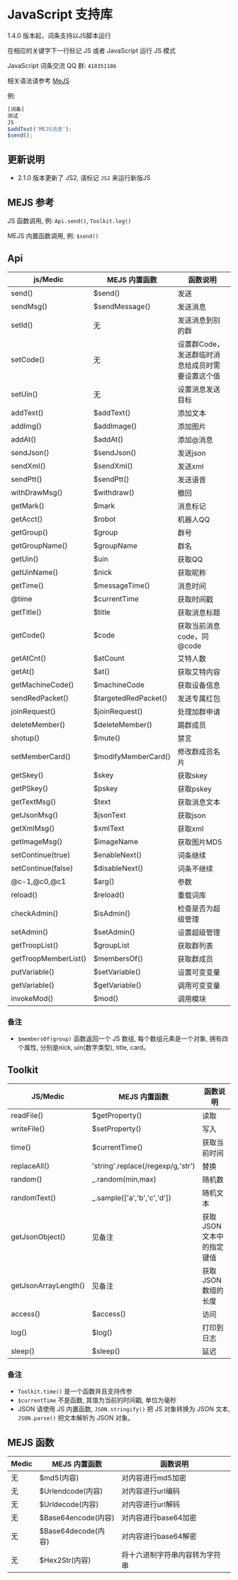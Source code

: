 # JavaScript 支持库
1.4.0 版本起，词条支持以JS脚本运行

在相应的关键字下一行标记 JS 或者 JavaScript 运行 JS 模式

JavaScript 词条交流 QQ 群: `410351186`

相关语法请参考 [MeJS](http://mejs.ceclin.top:9102)

例:
```js
[词条]
测试
JS
$addText('MEJS消息');
$send();
```

## 更新说明
- 2.1.0 版本更新了 JS2, 请标记 `JS2` 来运行新版JS

## MEJS 参考
JS 函数调用,  例: `Api.send()`, `Toolkit.log()`

MEJS 内置函数调用, 例: `$send()`

## Api
| js/Medic             | MEJS 内置函数         | 函数说明                                         |
| -------------------- | -------------------- | ------------------------------------------------ |
| send()               | $send()              | 发送                                             |
| sendMsg()            | $sendMessage()       | 发送消息                                         |
| setId()              | 无                   | 发送消息到别的群                                 |
| setCode()            | 无                   | 设置群Code，发送群临时消息给成员时需要设置这个值 |
| setUin()             | 无                   | 设置消息发送目标                                 |
| addText()            | $addText()           | 添加文本                                         |
| addImg()             | $addImage()          | 添加图片                                         |
| addAt()              | $addAt()             | 添加@消息                                        |
| sendJson()           | $sendJson()          | 发送json                                         |
| sendXml()            | $sendXml()           | 发送xml                                          |
| sendPtt()            | $sendPtt()           | 发送语音                                         |
| withDrawMsg()        | $withdraw()          | 撤回                                             |
| getMark()            | $mark                | 消息标记                                         |
| getAcct()            | $robot               | 机器人QQ                                         |
| getGroup()           | $group               | 群号                                             |
| getGroupName()       | $groupName           | 群名                                             |
| getUin()             | $uin                 | 获取QQ                                           |
| getUinName()         | $nick                | 获取昵称                                         |
| getTime()            | $messageTime()       | 消息时间                                         |
| @time                | $currentTime         | 获取时间戳                                       |
| getTitle()           | $title               | 获取消息标题                                     |
| getCode()            | $code                | 获取当前消息code，同@code                        |
| getAtCnt()           | $atCount             | 艾特人数                                         |
| getAt()              | $at()                | 获取艾特内容                                     |
| getMachineCode()     | $machineCode         | 获取设备信息                                     |
| sendRedPacket()      | $targetedRedPacket() | 发送专属红包                                     |
| joinRequest()        | $joinRequest()       | 处理加群申请                                     |
| deleteMember()       | $deleteMember()      | 踢群成员                                         |
| shotup()             | $mute()              | 禁言                                             |
| setMemberCard()      | $modifyMemberCard()  | 修改群成员名片                                   |
| getSkey()            | $skey                | 获取skey                                         |
| getPSkey()           | $pskey               | 获取pskey                                        |
| getTextMsg()         | $text                | 获取消息文本                                     |
| getJsonMsg()         | $jsonText            | 获取json                                         |
| getXmlMsg()          | $xmlText             | 获取xml                                          |
| getImageMsg()        | $imageName           | 获取图片MD5                                      |
| setContinue(true)    | $enableNext()        | 词条继续                                         |
| setContinue(false)   | $disableNext()       | 词条不继续                                       |
| @c-1,@c0,@c1         | $arg()               | 参数                                             |
| reload()             | $reload()            | 重载词库                                         |
| checkAdmin()         | $isAdmin()           | 检查是否为超级管理                               |
| setAdmin()           | $setAdmin()          | 设置超级管理                                     |
| getTroopList()       | $groupList           | 获取群列表                                       |
| getTroopMemberList() | $membersOf()         | 获取群成员                                       |
| putVariable()        | $setVariable()       | 设置可变变量                                     |
| getVariable()        | $getVariable()       | 调用可变变量                                     |
| invokeMod()          | $mod()               | 调用模块                                         |

### 备注
- `$membersOf(group)` 函数返回一个 JS 数组, 每个数组元素是一个对象, 拥有四个属性, 分别是nick, uin(数字类型), title, card。

## Toolkit
| JS/Medic             | MEJS 内置函数                      | 函数说明                 |
| -------------------- | --------------------------------- | ------------------------ |
| readFile()           | $getProperty()                    | 读取                     |
| writeFile()          | $setProperty()                    | 写入                     |
| time()               | $currentTime()                    | 获取当前时间             |
| replaceAll()         | 'string'.replace(/regexp/g,'str') | 替换                     |
| random()             | _.random(min,max)                 | 随机数                   |
| randomText()         | _.sample(['a','b','c','d'])       | 随机文本                 |
| getJsonObject()      | 见备注                            | 获取 JSON 文本中的指定键值 |
| getJsonArrayLength() | 见备注                            | 获取 JSON 数组的长度       |
| access()             | $access()                         | 访问                     |
| log()                | $log()                            | 打印到日志               |
| sleep()              | $sleep()                          | 延迟                     |

### 备注
 - `Toolkit.time()` 是一个函数并且支持传参
 - `$currentTime` 不是函数, 其值为当前的时间戳, 单位为毫秒
 - JSON 请使用 JS 内置函数, `JSON.stringify()` 把 JS 对象转换为 JSON 文本, `JSON.parse()` 把文本解析为 JSON 对象。

## MEJS 函数
| Medic | MEJS 内置函数       | 函数说明                       |
| ----- | ------------------- | ------------------------------ |
| 无    | $md5(内容)          | 对内容进行md5加密              |
| 无    | $Urlendcode(内容)   | 对内容进行url编码              |
| 无    | $Urldecode(内容)    | 对内容进行url解码              |
| 无    | $Base64encode(内容) | 对内容进行base64加密           |
| 无    | $Base64decode(内容) | 对内容进行base64解密           |
| 无    | $Hex2Str(内容)      | 将十六进制字符串内容转为字符串 |


